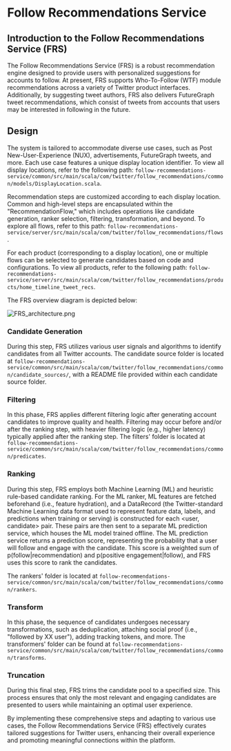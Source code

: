 # Follow Recommendations Service

## Introduction to the Follow Recommendations Service (FRS)

The Follow Recommendations Service (FRS) is a robust recommendation engine designed to provide users with personalized suggestions for accounts to follow. At present, FRS supports Who-To-Follow (WTF) module recommendations across a variety of Twitter product interfaces. Additionally, by suggesting tweet authors, FRS also delivers FutureGraph tweet recommendations, which consist of tweets from accounts that users may be interested in following in the future.

## Design

The system is tailored to accommodate diverse use cases, such as Post New-User-Experience (NUX), advertisements, FutureGraph tweets, and more. Each use case features a unique display location identifier. To view all display locations, refer to the following path: `follow-recommendations-service/common/src/main/scala/com/twitter/follow_recommendations/common/models/DisplayLocation.scala`.

Recommendation steps are customized according to each display location. Common and high-level steps are encapsulated within the "RecommendationFlow," which includes operations like candidate generation, ranker selection, filtering, transformation, and beyond. To explore all flows, refer to this path: `follow-recommendations-service/server/src/main/scala/com/twitter/follow_recommendations/flows`.

For each product (corresponding to a display location), one or multiple flows can be selected to generate candidates based on code and configurations. To view all products, refer to the following path: `follow-recommendations-service/server/src/main/scala/com/twitter/follow_recommendations/products/home_timeline_tweet_recs`.

The FRS overview diagram is depicted below:

![FRS_architecture.png](FRS_architecture.png)

### Candidate Generation

During this step, FRS utilizes various user signals and algorithms to identify candidates from all Twitter accounts. The candidate source folder is located at `follow-recommendations-service/common/src/main/scala/com/twitter/follow_recommendations/common/candidate_sources/`, with a README file provided within each candidate source folder.

### Filtering

In this phase, FRS applies different filtering logic after generating account candidates to improve quality and health. Filtering may occur before and/or after the ranking step, with heavier filtering logic (e.g., higher latency) typically applied after the ranking step. The filters' folder is located at `follow-recommendations-service/common/src/main/scala/com/twitter/follow_recommendations/common/predicates`.

### Ranking

During this step, FRS employs both Machine Learning (ML) and heuristic rule-based candidate ranking. For the ML ranker, ML features are fetched beforehand (i.e., feature hydration),
and a DataRecord (the Twitter-standard Machine Learning data format used to represent feature data, labels, and predictions when training or serving) is constructed for each <user, candidate> pair.
These pairs are then sent to a separate ML prediction service, which houses the ML model trained offline.
The ML prediction service returns a prediction score, representing the probability that a user will follow and engage with the candidate.
This score is a weighted sum of p(follow|recommendation) and p(positive engagement|follow), and FRS uses this score to rank the candidates.

The rankers' folder is located at `follow-recommendations-service/common/src/main/scala/com/twitter/follow_recommendations/common/rankers`.

### Transform

In this phase, the sequence of candidates undergoes necessary transformations, such as deduplication, attaching social proof (i.e., "followed by XX user"), adding tracking tokens, and more.
The transformers' folder can be found at `follow-recommendations-service/common/src/main/scala/com/twitter/follow_recommendations/common/transforms`.

### Truncation

During this final step, FRS trims the candidate pool to a specified size. This process ensures that only the most relevant and engaging candidates are presented to users while maintaining an optimal user experience.

By implementing these comprehensive steps and adapting to various use cases, the Follow Recommendations Service (FRS) effectively curates tailored suggestions for Twitter users, enhancing their overall experience and promoting meaningful connections within the platform.
